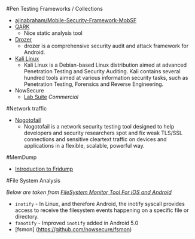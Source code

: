 #Pen Testing Frameworks / Collections

- [ajinabraham/Mobile-Security-Framework-MobSF](https://github.com/ajinabraham/Mobile-Security-Framework-MobSF)
- [QARK](https://github.com/linkedin/qark)
  - Nice static analysis tool 
- [Drozer](https://labs.mwrinfosecurity.com/tools/drozer/)
  - drozer is a comprehensive security audit and attack framework for Android.
- [Kali Linux](https://www.kali.org/)
  - Kali Linux is a Debian-based Linux distribution aimed at advanced Penetration Testing and Security Auditing. Kali contains several hundred tools aimed at various information security tasks, such as  Penetration Testing, Forensics and Reverse Engineering. 
- NowSecure
  - [Lab Suite](https://www.nowsecure.com/lab/) _Commercial_

#Network traffic

- [Nogotofail](https://github.com/google/nogotofail) 
  - Nogotofail is a network security testing tool designed to help developers and security researchers spot and fix weak TLS/SSL connections and sensitive cleartext traffic on devices and applications in a flexible, scalable, powerful way. 

#MemDump

- [Introduction to Fridump](http://pentestcorner.com/introduction-to-fridump/)

#File System Analysis

_Below are taken from [FileSystem Monitor Tool For iOS and Android](https://www.nowsecure.com/blog/2016/02/18/filesystem-monitor-tool-for-ios-and-android/?mkt_tok=3RkMMJWWfF9wsRokv6%2FIZKXonjHpfsX56uovWaCylMI%2F0ER3fOvrPUfGjI4DTsBnI%2BSLDwEYGJlv6SgFSLDEMbhlzbgFXBI%3D)_

- `inotify` - In Linux, and therefore Android, the inotify syscall provides access to receive the filesystem events happening on a specific file or directory. 
- `fanotify` - Improved `inotify` added in Android 5.0
- [fsmon] (https://github.com/nowsecure/fsmon)
